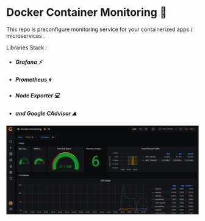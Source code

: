 # Docker Container Monitoring :whale:

This repo is preconfigure monitoring service for your containerized apps / microservices .

Libraries Stack :

- ##### Grafana :zap:
- ##### Prometheus :cyclone:
- ##### Node Exporter :computer:
- ##### and Google CAdvisor :mountain:

<img src="./repo_image/GRAFANA.png" alt="grafana-dashboard">
